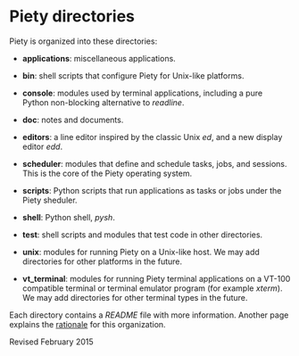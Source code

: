 
Piety directories
=================

Piety is organized into these directories:

- **applications**: miscellaneous applications.

- **bin**: shell scripts that configure Piety for Unix-like platforms.

- **console**: modules used by terminal applications, including a pure
    Python non-blocking alternative to *readline*.

- **doc**: notes and documents.

- **editors**: a line editor inspired by the classic Unix *ed*, and a
    new display editor *edd*.

- **scheduler**: modules that define and schedule tasks, jobs, and
    sessions.  This is the core of the Piety operating system.

- **scripts**: Python scripts that run applications as tasks or jobs
    under the Piety sheduler.

- **shell**: Python shell, *pysh*.

- **test**: shell scripts and modules that test code in other
     directories.

- **unix**: modules for running Piety on a Unix-like host.
     We may add directories for other platforms in the future.

- **vt_terminal**: modules for running Piety terminal applications on
    a VT-100 compatible terminal or terminal emulator program (for
    example *xterm*).  We may add directories for other terminal types in
    the future.

Each directory contains a *README* file with more information.
Another page explains the [rationale](doc/structure.md) for this organization.

Revised February 2015

